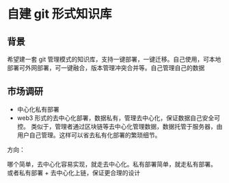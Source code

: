 # 自建 git 形式知识库
## 背景
希望建一套 git 管理模式的知识库，支持一键部署，一键迁移。自己使用，可本地部署可外网部署，可一键融合，版本管理冲突合并等。自己管理自己的数据
## 市场调研
- 中心化私有部署
- web3 形式的去中心化部署，数据私有，管理去中心化，保证数据自己安全可控。
类似于，管理者通过区块链等去中心化管理数据，数据托管于服务器，由用户自己管理。这样可以省去私有化部署的繁琐细节。

方向：

哪个简单，去中心化容易实现，就走去中心化。私有部署简单，就走私有部署。 或者私有部署 + 去中心化上链，保证更合理的设计